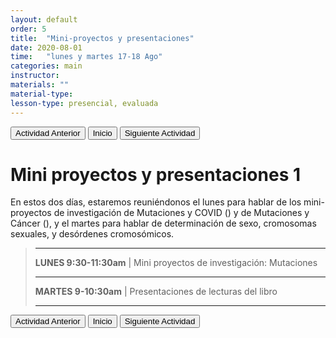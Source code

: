 ```yaml
---
layout: default
order: 5
title:  "Mini-proyectos y presentaciones"
date: 2020-08-01
time:   "lunes y martes 17-18 Ago"
categories: main
instructor: 
materials: ""
material-type:
lesson-type: presencial, evaluada
---
```


<a href="https://pesalerno.github.io/genetica-ago-2020/main/2020/08/01/4_herencia-2.html"><button>Actividad Anterior</button></a>		<a href="https://pesalerno.github.io/genetica-ago-2020/"><button>Inicio</button></a>    <a href="https://pesalerno.github.io/genetica-ago-2020/main/2020/08/01/6_geno-feno-1.html"><button>Siguiente Actividad</button></a>

# Mini proyectos y presentaciones 1

En estos dos días, estaremos reuniéndonos el lunes para hablar de los mini-proyectos de investigación de Mutaciones y COVID () y de Mutaciones y Cáncer (), y el martes para hablar de determinación de sexo, cromosomas sexuales, y desórdenes cromosómicos. 

>----------------------
>
> **LUNES 9:30-11:30am** | Mini proyectos de investigación: Mutaciones
> 
> -------------------
> 
> **MARTES 9-10:30am** | Presentaciones de lecturas del libro
> 
> ------------------------
 


<a href="https://pesalerno.github.io/genetica-ago-2020/main/2020/08/01/4_herencia-2.html"><button>Actividad Anterior</button></a>		<a href="https://pesalerno.github.io/genetica-ago-2020/"><button>Inicio</button></a>    <a href="https://pesalerno.github.io/genetica-ago-2020/main/2020/08/01/6_geno-feno-1.html"><button>Siguiente Actividad</button></a>
